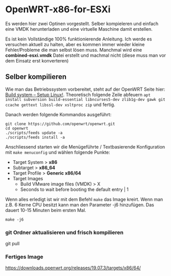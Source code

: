 # OpenWRT-x86-for-ESXi
Es werden hier zwei Optinen vorgestellt. Selber kompieleren und einfach eine VMDK herunterladen und eine virtuelle Maschine damit erstellen.

Es ist kein Vollständige 100% funktionierende Anleitung. Ich werde es versuchen aktuell zu halten, aber es kommen immer wieder kleine Fehler/Probleme die man selbst lösen muss.
Manchmal wird eine **combined-esxi.vmdk** Datei erstellt und machmal nicht (diese muss man vor dem Einsatz erst konverteren)

## Selber kompilieren
Wie man das Betriebssystem vorbereitet, steht auf der OpenWRT Seite hier: [Build system – Setup Linux!](https://openwrt.org/docs/guide-developer/build-system/install-buildsystem).
Theoretisch folgende Zeile abfeuern `apt install subversion build-essential libncurses5-dev zlib1g-dev gawk git ccache gettext libssl-dev xsltproc zip` und fertig.

Danach werden folgende Kommandos ausgeführt:
```
git clone https://github.com/openwrt/openwrt.git
cd openwrt
./scripts/feeds update -a
./scripts/feeds install -a
```
Anschliessend starten wir die Menügeführte / Textbasierende Konfiguration mit `make menuconfig` und wählen folgende Punkte:

+ Target System > **x86**
+ Subtarget > **x86_64**
+ Target Profile > **Generic x86/64**
+ Target Images
  + Build VMware image files (VMDK) > X
  + Seconds to wait before booting the default entry | 1

Wenn alles erledigt ist wir mit dem Befehl `make` das Image kreirt. Wenn man z.B. 6 Kerne CPU besitzt kann man den Parameter -j6 hinzufügen. Das dauert 10-15 Minuten beim ersten Mal.

`make -j6`

### git Ordner aktualisieren und frisch kompilieren
git pull

### Fertiges Image 
https://downloads.openwrt.org/releases/19.07.3/targets/x86/64/
